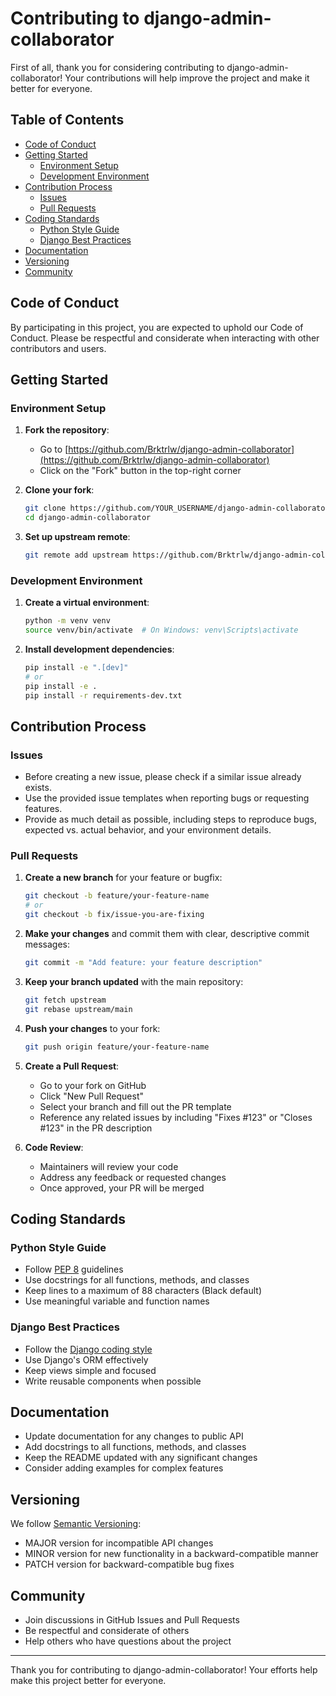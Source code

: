 # Contributing to django-admin-collaborator

First of all, thank you for considering contributing to django-admin-collaborator! Your contributions will help improve the project and make it better for everyone.

## Table of Contents

- [Code of Conduct](#code-of-conduct)
- [Getting Started](#getting-started)
  - [Environment Setup](#environment-setup)
  - [Development Environment](#development-environment)
- [Contribution Process](#contribution-process)
  - [Issues](#issues)
  - [Pull Requests](#pull-requests)
- [Coding Standards](#coding-standards)
  - [Python Style Guide](#python-style-guide)
  - [Django Best Practices](#django-best-practices)
- [Documentation](#documentation)
- [Versioning](#versioning)
- [Community](#community)

## Code of Conduct

By participating in this project, you are expected to uphold our Code of Conduct. Please be respectful and considerate when interacting with other contributors and users.

## Getting Started

### Environment Setup

1. **Fork the repository**:
   - Go to [https://github.com/Brktrlw/django-admin-collaborator](https://github.com/Brktrlw/django-admin-collaborator)
   - Click on the "Fork" button in the top-right corner

2. **Clone your fork**:
   ```bash
   git clone https://github.com/YOUR_USERNAME/django-admin-collaborator.git
   cd django-admin-collaborator
   ```

3. **Set up upstream remote**:
   ```bash
   git remote add upstream https://github.com/Brktrlw/django-admin-collaborator.git
   ```

### Development Environment

1. **Create a virtual environment**:
   ```bash
   python -m venv venv
   source venv/bin/activate  # On Windows: venv\Scripts\activate
   ```

2. **Install development dependencies**:
   ```bash
   pip install -e ".[dev]"
   # or
   pip install -e .
   pip install -r requirements-dev.txt
   ```

## Contribution Process

### Issues

- Before creating a new issue, please check if a similar issue already exists.
- Use the provided issue templates when reporting bugs or requesting features.
- Provide as much detail as possible, including steps to reproduce bugs, expected vs. actual behavior, and your environment details.

### Pull Requests

1. **Create a new branch** for your feature or bugfix:
   ```bash
   git checkout -b feature/your-feature-name
   # or
   git checkout -b fix/issue-you-are-fixing
   ```

2. **Make your changes** and commit them with clear, descriptive commit messages:
   ```bash
   git commit -m "Add feature: your feature description"
   ```

3. **Keep your branch updated** with the main repository:
   ```bash
   git fetch upstream
   git rebase upstream/main
   ```

4. **Push your changes** to your fork:
   ```bash
   git push origin feature/your-feature-name
   ```

5. **Create a Pull Request**:
   - Go to your fork on GitHub
   - Click "New Pull Request"
   - Select your branch and fill out the PR template
   - Reference any related issues by including "Fixes #123" or "Closes #123" in the PR description

6. **Code Review**:
   - Maintainers will review your code
   - Address any feedback or requested changes
   - Once approved, your PR will be merged

## Coding Standards

### Python Style Guide

- Follow [PEP 8](https://www.python.org/dev/peps/pep-0008/) guidelines
- Use docstrings for all functions, methods, and classes
- Keep lines to a maximum of 88 characters (Black default)
- Use meaningful variable and function names

### Django Best Practices

- Follow the [Django coding style](https://docs.djangoproject.com/en/dev/internals/contributing/writing-code/coding-style/)
- Use Django's ORM effectively
- Keep views simple and focused
- Write reusable components when possible

## Documentation

- Update documentation for any changes to public API
- Add docstrings to all functions, methods, and classes
- Keep the README updated with any significant changes
- Consider adding examples for complex features

## Versioning

We follow [Semantic Versioning](https://semver.org/):
- MAJOR version for incompatible API changes
- MINOR version for new functionality in a backward-compatible manner
- PATCH version for backward-compatible bug fixes

## Community

- Join discussions in GitHub Issues and Pull Requests
- Be respectful and considerate of others
- Help others who have questions about the project

---

Thank you for contributing to django-admin-collaborator! Your efforts help make this project better for everyone.
